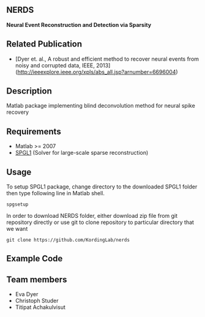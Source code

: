 NERDS
---------
**Neural Event Reconstruction and Detection via Sparsity**

Related Publication
---------
* [Dyer et. al., A robust and efficient method to recover neural events from noisy and corrupted data, IEEE, 2013] (http://ieeexplore.ieee.org/xpls/abs_all.jsp?arnumber=6696004)

Description
---------
Matlab package implementing blind deconvolution method for neural spike recovery

Requirements
---------
* Matlab >= 2007
* [SPGL1](https://www.math.ucdavis.edu/~mpf/spgl1/) (Solver for large-scale sparse reconstruction)

Usage
---------
To setup SPGL1 package, change directory to the downloaded SPGL1 folder then type following line in Matlab shell.

`spgsetup`

In order to download NERDS folder, either download zip file from git repository directly or use git to clone 
repository to particular directory that we want

`git clone https://github.com/KordingLab/nerds`

Example Code
---------



Team members
----------
* Eva Dyer
* Christoph Studer
* Titipat Achakulvisut
